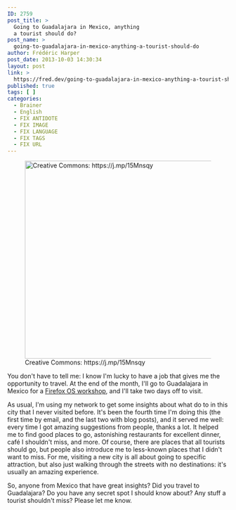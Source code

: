 ```yaml
---
ID: 2759
post_title: >
  Going to Guadalajara in Mexico, anything
  a tourist should do?
post_name: >
  going-to-guadalajara-in-mexico-anything-a-tourist-should-do
author: Frédéric Harper
post_date: 2013-10-03 14:30:34
layout: post
link: >
  https://fred.dev/going-to-guadalajara-in-mexico-anything-a-tourist-should-do/
published: true
tags: [ ]
categories:
  - Brainer
  - English
  - FIX ANTIDOTE
  - FIX IMAGE
  - FIX LANGUAGE
  - FIX TAGS
  - FIX URL
---
```

<figure><img alt="Creative Commons: https://j.mp/15Mnsqy" src="http://fred.dev/wp-content/uploads/2013/10/guadalajara.jpg" width="600" height="450" /><figcaption> Creative Commons: https://j.mp/15Mnsqy</figcaption></figure>
You don't have to tell me: I know I'm lucky to have a job that gives me the opportunity to travel. At the end of the month, I'll go to Guadalajara in Mexico for a <a href="https://hacks.mozilla.org/2013/10/new-app-workshops-mx-hu/" target="_blank" rel="noopener noreferrer">Firefox OS workshop</a>, and I'll take two days off to visit.

As usual, I'm using my network to get some insights about what do to in this city that I never visited before. It's been the fourth time I'm doing this (the first time by email, and the last two with blog posts), and it served me well: every time I got amazing suggestions from people, thanks a lot. It helped me to find good places to go, astonishing restaurants for excellent dinner, café I shouldn't miss, and more. Of course, there are places that all tourists should go, but people also introduce me to less-known places that I didn't want to miss. For me, visiting a new city is all about going to specific attraction, but also just walking through the streets with no destinations: it's usually an amazing experience.

So, anyone from Mexico that have great insights? Did you travel to Guadalajara? Do you have any secret spot I should know about? Any stuff a tourist shouldn't miss? Please let me know.